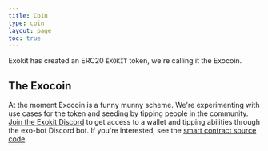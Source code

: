 ```yaml
---
title: Coin
type: coin
layout: page
toc: true
---
```



Exokit has created an ERC20 `EXOKIT` token, we're calling it the Exocoin.

## The Exocoin

At the moment Exocoin is a funny munny scheme. We're experimenting with use cases for the token and seeding by tipping people in the community. [Join the Exokit Discord](https://discord.gg/Apk6cZN) to get access to a wallet and tipping abilities through the exo-bot Discord bot. If you're interested, see the [smart contract source code](https://etherscan.io/address/0x9148640f3e8fb13db170d242430149de5dba0f8a#code).
